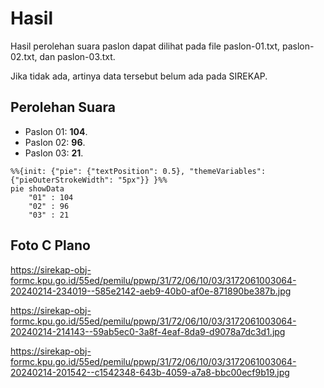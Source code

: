 # Hasil

Hasil perolehan suara paslon dapat dilihat pada file paslon-01.txt, paslon-02.txt, dan paslon-03.txt.

Jika tidak ada, artinya data tersebut belum ada pada SIREKAP.

## Perolehan Suara

 * Paslon 01: **104**.
 * Paslon 02: **96**.
 * Paslon 03: **21**.

```mermaid
%%{init: {"pie": {"textPosition": 0.5}, "themeVariables": {"pieOuterStrokeWidth": "5px"}} }%%
pie showData
    "01" : 104
    "02" : 96
    "03" : 21
```
## Foto C Plano

https://sirekap-obj-formc.kpu.go.id/55ed/pemilu/ppwp/31/72/06/10/03/3172061003064-20240214-234019--585e2142-aeb9-40b0-af0e-871890be387b.jpg

https://sirekap-obj-formc.kpu.go.id/55ed/pemilu/ppwp/31/72/06/10/03/3172061003064-20240214-214143--59ab5ec0-3a8f-4eaf-8da9-d9078a7dc3d1.jpg

https://sirekap-obj-formc.kpu.go.id/55ed/pemilu/ppwp/31/72/06/10/03/3172061003064-20240214-201542--c1542348-643b-4059-a7a8-bbc00ecf9b19.jpg
